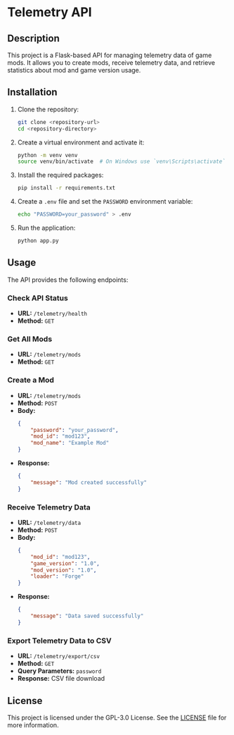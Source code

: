 # Telemetry API

## Description

This project is a Flask-based API for managing telemetry data of game mods. It allows you to create mods, receive
telemetry data, and retrieve statistics about mod and game version usage.

## Installation

1. Clone the repository:
    ```sh
    git clone <repository-url>
    cd <repository-directory>
    ```

2. Create a virtual environment and activate it:
    ```sh
    python -m venv venv
    source venv/bin/activate  # On Windows use `venv\Scripts\activate`
    ```

3. Install the required packages:
    ```sh
    pip install -r requirements.txt
    ```

4. Create a `.env` file and set the `PASSWORD` environment variable:
    ```sh
    echo "PASSWORD=your_password" > .env
    ```

5. Run the application:
    ```sh
    python app.py
    ```

## Usage

The API provides the following endpoints:

### Check API Status

- **URL:** `/telemetry/health`
- **Method:** `GET`

### Get All Mods

- **URL:** `/telemetry/mods`
- **Method:** `GET`

### Create a Mod

- **URL:** `/telemetry/mods`
- **Method:** `POST`
- **Body:**
    ```json
    {
        "password": "your_password",
        "mod_id": "mod123",
        "mod_name": "Example Mod"
    }
    ```
- **Response:**
    ```json
    {
        "message": "Mod created successfully"
    }
    ```

### Receive Telemetry Data

- **URL:** `/telemetry/data`
- **Method:** `POST`
- **Body:**
    ```json
    {
        "mod_id": "mod123",
        "game_version": "1.0",
        "mod_version": "1.0",
        "loader": "Forge"
    }
    ```
- **Response:**
    ```json
    {
        "message": "Data saved successfully"
    }
    ```

### Export Telemetry Data to CSV

- **URL:** `/telemetry/export/csv`
- **Method:** `GET`
- **Query Parameters:** `password`
- **Response:** CSV file download

## License

This project is licensed under the GPL-3.0 License. See the [LICENSE](LICENSE) file for more information.
